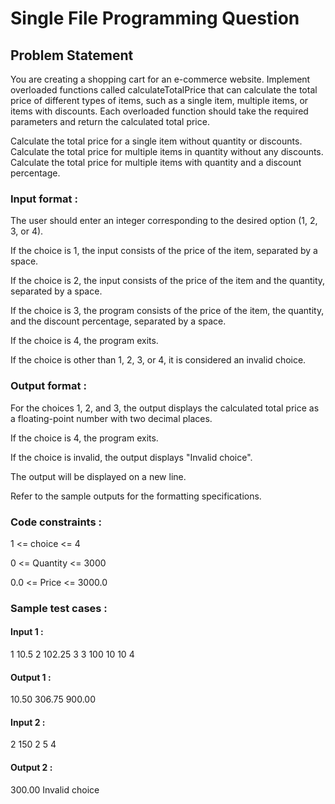 # Single File Programming Question

## Problem Statement

You are creating a shopping cart for an e-commerce website. Implement overloaded functions called calculateTotalPrice that can calculate the total price of different types of items, such as a single item, multiple items, or items with discounts. Each overloaded function should take the required parameters and return the calculated total price.

Calculate the total price for a single item without quantity or discounts.
Calculate the total price for multiple items in quantity without any discounts.
Calculate the total price for multiple items with quantity and a discount percentage.

### Input format :

The user should enter an integer corresponding to the desired option (1, 2, 3, or 4).

If the choice is 1, the input consists of the price of the item, separated by a space.

If the choice is 2, the input consists of the price of the item and the quantity, separated by a space.

If the choice is 3, the program consists of the price of the item, the quantity, and the discount percentage, separated by a space.

If the choice is 4, the program exits.

If the choice is other than 1, 2, 3, or 4, it is considered an invalid choice.

### Output format :

For the choices 1, 2, and 3, the output displays the calculated total price as a floating-point number with two decimal places.

If the choice is 4, the program exits.

If the choice is invalid, the output displays "Invalid choice".

The output will be displayed on a new line.

Refer to the sample outputs for the formatting specifications.

### Code constraints :

1 \<= choice \<= 4

0 \<= Quantity \<= 3000

0.0 \<= Price \<= 3000.0

### Sample test cases :

#### Input 1 :

1 10.5
2 102.25 3
3 100 10 10
4

#### Output 1 :

10.50
306.75
900.00

#### Input 2 :

2 150 2
5
4

#### Output 2 :

300.00
Invalid choice
